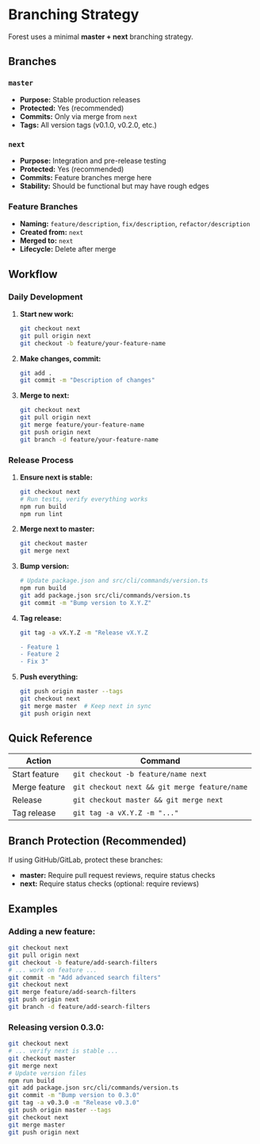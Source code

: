 # Branching Strategy

Forest uses a minimal **master + next** branching strategy.

## Branches

### `master`
- **Purpose:** Stable production releases
- **Protected:** Yes (recommended)
- **Commits:** Only via merge from `next`
- **Tags:** All version tags (v0.1.0, v0.2.0, etc.)

### `next`
- **Purpose:** Integration and pre-release testing
- **Protected:** Yes (recommended)
- **Commits:** Feature branches merge here
- **Stability:** Should be functional but may have rough edges

### Feature Branches
- **Naming:** `feature/description`, `fix/description`, `refactor/description`
- **Created from:** `next`
- **Merged to:** `next`
- **Lifecycle:** Delete after merge

## Workflow

### Daily Development

1. **Start new work:**
   ```bash
   git checkout next
   git pull origin next
   git checkout -b feature/your-feature-name
   ```

2. **Make changes, commit:**
   ```bash
   git add .
   git commit -m "Description of changes"
   ```

3. **Merge to next:**
   ```bash
   git checkout next
   git pull origin next
   git merge feature/your-feature-name
   git push origin next
   git branch -d feature/your-feature-name
   ```

### Release Process

1. **Ensure next is stable:**
   ```bash
   git checkout next
   # Run tests, verify everything works
   npm run build
   npm run lint
   ```

2. **Merge next to master:**
   ```bash
   git checkout master
   git merge next
   ```

3. **Bump version:**
   ```bash
   # Update package.json and src/cli/commands/version.ts
   npm run build
   git add package.json src/cli/commands/version.ts
   git commit -m "Bump version to X.Y.Z"
   ```

4. **Tag release:**
   ```bash
   git tag -a vX.Y.Z -m "Release vX.Y.Z

   - Feature 1
   - Feature 2
   - Fix 3"
   ```

5. **Push everything:**
   ```bash
   git push origin master --tags
   git checkout next
   git merge master  # Keep next in sync
   git push origin next
   ```

## Quick Reference

| Action | Command |
|--------|---------|
| Start feature | `git checkout -b feature/name next` |
| Merge feature | `git checkout next && git merge feature/name` |
| Release | `git checkout master && git merge next` |
| Tag release | `git tag -a vX.Y.Z -m "..."` |

## Branch Protection (Recommended)

If using GitHub/GitLab, protect these branches:

- **master:** Require pull request reviews, require status checks
- **next:** Require status checks (optional: require reviews)

## Examples

### Adding a new feature:
```bash
git checkout next
git pull origin next
git checkout -b feature/add-search-filters
# ... work on feature ...
git commit -m "Add advanced search filters"
git checkout next
git merge feature/add-search-filters
git push origin next
git branch -d feature/add-search-filters
```

### Releasing version 0.3.0:
```bash
git checkout next
# ... verify next is stable ...
git checkout master
git merge next
# Update version files
npm run build
git add package.json src/cli/commands/version.ts
git commit -m "Bump version to 0.3.0"
git tag -a v0.3.0 -m "Release v0.3.0"
git push origin master --tags
git checkout next
git merge master
git push origin next
```
